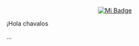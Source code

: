 
<p align="center">
<a href="https://mi-sitio.com"><img src="https://mymodernmet.com/wp/wp-content/uploads/2019/10/nasa-black-hole-visualization-1.gif" alt="Mi Badge"></a>
</p>


¡Hola chavalos

...
